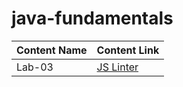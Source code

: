 # java-fundamentals

Content Name  | Content Link
--------------| -------------
Lab-03 | [JS Linter](https://github.com/MumenAlmadaineh/java-fundamentals/pull/5)